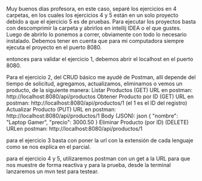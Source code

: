 Muy buenos días profesora, en este caso, separé los ejercicios en 4 carpetas, en los cuales los ejercicios 4 y 5 están en un solo proyecto debido a que el ejercicio 5 es de pruebas.
Para ejecutar los proyectos basta con descomprimir la carpeta y abrirlos en intellij IDEA o el que gustes.
Luego de abrirlo lo ponemos a correr, obviamente con todo lo necesario instalado.
Debemos tener en cuenta que para mi computadora siempre ejecuta el proyecto en el puerto 8080.

entonces para validar el ejercicio 1, debemos abrir el localhost en el puerto 8080.

Para el ejercicio 2, del CRUD básico me ayudé de Postman, allí depende del tiempo de solicitud, agregamos, actualizamos, eliminamos o vemos un producto, de la siguiente manera:
Listar Productos (GET)
URL en postman: http://localhost:8080/api/productos
Obtener Producto por ID (GET)
URL en postman: http://localhost:8080/api/productos/1  (el 1 es el ID del registro)
Actualizar Producto (PUT)
URL en postman: http://localhost:8080/api/productos/1
Body (JSON):
json
{
    "nombre": "Laptop Gamer",
    "precio": 3000.50
}
Eliminar Producto (por ID) (DELETE)
URLen postman: http://localhost:8080/api/productos/1

para el ejercicio 3 basta con poner la url con la extensión de cada lenguaje como se nos explica en el parcial.

para el ejercicio 4 y 5, utilizaremos postman con un get a la URL para que nos muestre de forma reactiva y para la prueba, desde la terminal lanzaremos un mvn test para testear.
